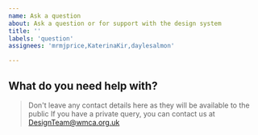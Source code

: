 ```yaml
---
name: Ask a question
about: Ask a question or for support with the design system
title: ''
labels: 'question'
assignees: 'mrmjprice,KaterinaKir,daylesalmon'

---
```

## What do you need help with?
> Don't leave any contact details here as they will be available to the public
> If you have a private query, you can contact us at DesignTeam@wmca.org.uk
